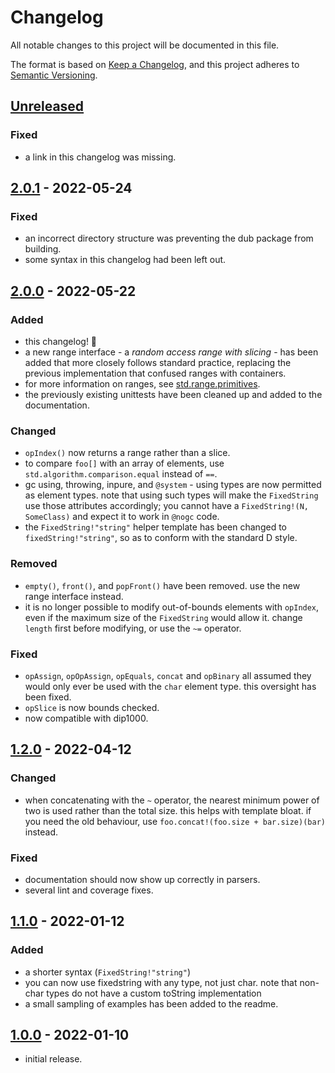 # Changelog
All notable changes to this project will be documented in this file.

The format is based on [Keep a Changelog](https://keepachangelog.com/en/1.0.0/),
and this project adheres to [Semantic Versioning](https://semver.org/spec/v2.0.0.html).

## [Unreleased]
### Fixed
- a link in this changelog was missing.

## [2.0.1] - 2022-05-24
### Fixed
- an incorrect directory structure was preventing the dub package from building.
- some syntax in this changelog had been left out.

## [2.0.0] - 2022-05-22
### Added
- this changelog! 🎉
- a new range interface - a _random access range with slicing_ - has been added that more closely follows standard practice, replacing the previous implementation that confused ranges with containers.
 - for more information on ranges, see [std.range.primitives](https://dlang.org/phobos/std_range_primitives.html).
- the previously existing unittests have been cleaned up and added to the documentation.

### Changed
- `opIndex()` now returns a range rather than a slice.
 - to compare `foo[]` with an array of elements, use `std.algorithm.comparison.equal` instead of `==`.
- gc using, throwing, inpure, and `@system` - using types are now permitted as element types. note that using such types will make the `FixedString` use those attributes accordingly; you cannot have a `FixedString!(N, SomeClass)` and expect it to work in `@nogc` code.
- the `FixedString!"string"` helper template has been changed to `fixedString!"string"`, so as to conform with the standard D style.

### Removed
- `empty()`, `front()`, and `popFront()` have been removed. use the new range interface instead.
- it is no longer possible to modify out-of-bounds elements with `opIndex`, even if the maximum size of the `FixedString` would allow it. change `length` first before modifying, or use the `~=` operator.

### Fixed
- `opAssign`, `opOpAssign`, `opEquals`, `concat` and `opBinary` all assumed they would only ever be used with the `char` element type. this oversight has been fixed.
- `opSlice` is now bounds checked.
- now compatible with dip1000.

## [1.2.0] - 2022-04-12
### Changed
- when concatenating with the `~` operator, the nearest minimum power of two is used rather than the total size. this helps with template bloat. if you need the old behaviour, use `foo.concat!(foo.size + bar.size)(bar)` instead.

### Fixed
- documentation should now show up correctly in parsers.
- several lint and coverage fixes.

## [1.1.0] - 2022-01-12
### Added
- a shorter syntax (`FixedString!"string"`)
- you can now use fixedstring with any type, not just char. note that non-char types do not have a custom toString implementation
- a small sampling of examples has been added to the readme.

## [1.0.0] - 2022-01-10
- initial release.

[Unreleased]: https://github.com/Moth-Tolias/fixedstring/compare/v2.0.1...HEAD
[2.0.1]: https://github.com/Moth-Tolias/fixedstring/compare/v2.0.0...v2.0.1
[2.0.0]: https://github.com/Moth-Tolias/fixedstring/compare/v1.2.0...v2.0.0
[1.2.0]: https://github.com/Moth-Tolias/fixedstring/compare/v1.0.0...v1.2.0
[1.1.0]: https://github.com/Moth-Tolias/fixedstring/compare/v1.0.0...v1.1.0
[1.0.0]: https://github.com/Moth-Tolias/fixedstring/releases/tag/v1.0.0

